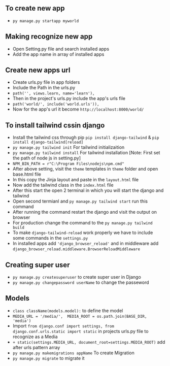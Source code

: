 ## To create new app
- `py manage.py startapp myworld`

## Making recognize new app

- Open Setting.py file and search installed apps
- Add the app name in array of installed apps

## Create new apps url

- Create urls.py file in app folders
- Include the Path in the urls.py
- `path('', views.learn, name='learn'),`
- Then in the project's urls.py include the app's urls file
- `path('world/', include('world.urls')),`
- Now for the app's url it become `http://localhost:8000/world/`

## To install tailwind cssin django
- Install the tailwind css through pip `pip install django-tailwind` & `pip install django-tailwind[reload]`
- `py manage.py tailwind init` For tailwind initializaition
- `py manage.py tailwind install` For tailwind installation [Note: First set the path of node js in setting.py]
- `NPM_BIN_PATH = r"C:\Program Files\nodejs\npm.cmd"`
- After above setting, visit the `theme` templates in `theme` folder and open base.html file
- In this copy the Jinja layout and paste in the `layout.html` file
- Now add the tailwind class in the `index.html` file
- After this start the open 2 terminal in which you will start the django and tailwind
- Open second termianl and `py manage.py tailwind start` run this command
- After running the command restart the django and visit the output on browser
- For production change the command to the `py manage.py tailwind build`
- To make `django-tailwind-reload` work properly we have to include some commands in the `settings.py`
- In installed apps add `'django_browser_reload'` and in middleware add `django_browser_reload.middleware.BrowserReloadMiddleware`

## Creating super user
- `py manage.py createsuperuser` to create super user in Django
- `py manage.py changepassword userName` to change the passeword

## Models
- `class className(models.model):` to define the model 
- `MEDIA_URL = '/media/',  MEDIA_ROOT = os.path.join(BASE_DIR, 'media')`
- Import `from django.conf import settings, from django.conf.urls.static import static` in projects urls.py file to recognize as a Media 
- `+ static(settings.MEDIA_URL, document_root=settings.MEDIA_ROOT)` add after urls pattern array
- `py manage.py makemigrations appName` To create Migration
- `py manage.py migrate` to migrate it
